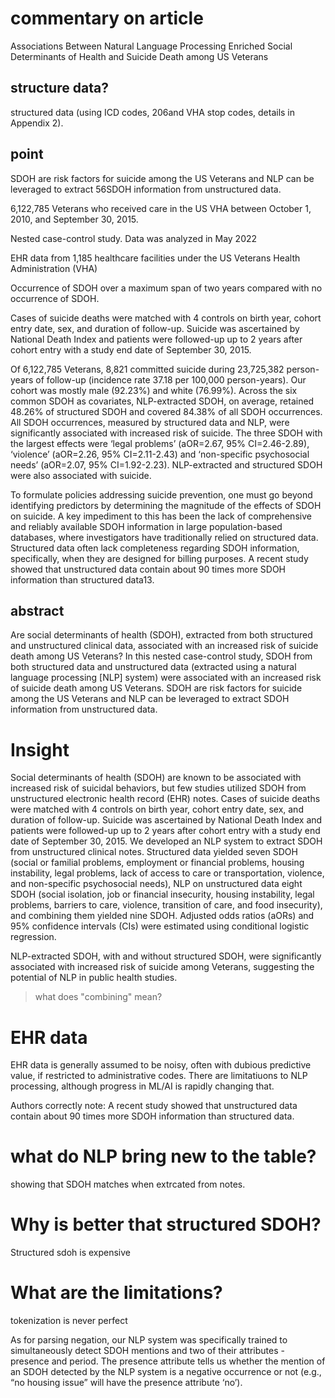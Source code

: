 # commentary on article

Associations Between Natural Language Processing Enriched Social Determinants of Health and Suicide Death among US Veterans


## structure data?

structured data (using ICD codes,
206and VHA stop codes, details in Appendix 2).

## point

SDOH are risk factors for suicide among the US Veterans and NLP can be leveraged to extract
56SDOH information from unstructured data.

6,122,785 Veterans who received care in the US VHA between October 1, 2010, and
September 30, 2015.

Nested case-control study. Data was analyzed in May 2022

EHR data from 1,185 healthcare facilities under the US Veterans Health Administration (VHA)

Occurrence of SDOH over a maximum span of two years compared with no occurrence of
SDOH.


Cases of suicide deaths were matched with 4 controls on birth year,
cohort entry date, sex, and duration of follow-up. Suicide was ascertained by National Death Index and
patients were followed-up up to 2 years after cohort entry with a study end date of September 30, 2015.


Of 6,122,785 Veterans, 8,821 committed suicide during 23,725,382 person-years of follow-up
(incidence rate 37.18 per 100,000 person-years). Our cohort was mostly male (92.23%) and white
(76.99%). Across the six common SDOH as covariates, NLP-extracted SDOH, on average, retained 48.26%
of structured SDOH and covered 84.38% of all SDOH occurrences. All SDOH occurrences, measured by
structured data and NLP, were significantly associated with increased risk of suicide. The three SDOH
with the largest effects were ‘legal problems’ (aOR=2.67, 95% CI=2.46-2.89), ‘violence’ (aOR=2.26, 95%
CI=2.11-2.43) and ‘non-specific psychosocial needs’ (aOR=2.07, 95% CI=1.92-2.23). NLP-extracted and
structured SDOH were also associated with suicide.


To formulate policies addressing suicide prevention, one must go beyond identifying
predictors by determining the magnitude of the effects of SDOH on suicide. A key impediment to this
has been the lack of comprehensive and reliably available SDOH information in large population-based
databases, where investigators have traditionally relied on structured data. Structured data often lack completeness regarding SDOH information, specifically, when they are designed for billing purposes. A recent study showed that unstructured data contain about 90 times more SDOH information than structured data13.




## abstract 
Are social determinants of health (SDOH), extracted from both structured and unstructured
clinical data, associated with an increased risk of suicide death among US Veterans? In this nested case-control study, SDOH from both structured data and unstructured data (extracted using a natural language processing [NLP] system) were associated with an increased risk of suicide death among US Veterans. SDOH are risk factors for suicide among the US Veterans and NLP can be leveraged to extract SDOH information from unstructured data.


# Insight

Social determinants of health (SDOH) are known to be associated with increased risk of suicidal behaviors, but few studies utilized SDOH from unstructured electronic health record (EHR) notes. Cases of suicide deaths were matched with 4 controls on birth year, cohort entry date, sex, and duration of follow-up. Suicide was ascertained by National Death Index and patients were followed-up up to 2 years after cohort entry with a study end date of September 30, 2015.
We developed an NLP system to extract SDOH from unstructured clinical notes. Structured data yielded
seven SDOH (social or familial problems, employment or financial problems, housing instability, legal
problems, lack of access to care or transportation, violence, and non-specific psychosocial needs), NLP
on unstructured data eight SDOH (social isolation, job or financial insecurity, housing instability, legal
problems, barriers to care, violence, transition of care, and food insecurity), and combining them yielded
nine SDOH. Adjusted odds ratios (aORs) and 95% confidence intervals (CIs) were estimated using
conditional logistic regression.


NLP-extracted SDOH, with and without structured SDOH, were significantly
associated with increased risk of suicide among Veterans, suggesting the potential of NLP in public
health studies.


> what does "combining" mean?

# EHR data

EHR data is generally assumed to be noisy, often with dubious predictive value, if restricted to administrative codes.
There are limitatiuons to NLP processing, although progress in ML/AI is rapidly changing that.

Authors correctly note: 
A recent study showed that unstructured data contain about 90 times more SDOH information than
structured data.

# what do NLP bring new to the table?

showing that SDOH matches when extrcated from notes.

# Why is better that structured SDOH?

Structured sdoh is expensive

# What are the limitations?

tokenization is never perfect

As for parsing negation, our NLP system was specifically trained to simultaneously detect
SDOH mentions and two of their attributes - presence and period. The presence attribute tells
us whether the mention of an SDOH detected by the NLP system is a negative occurrence or
not (e.g., “no housing issue” will have the presence attribute ‘no’). 

